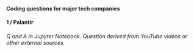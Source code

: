 #### Coding questions for major tech companies

#### 1 / Palantir


###### Q and A in Jupyter Notebook. Question derived from YouTube videos or other external sources. 

